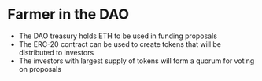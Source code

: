 # Farmer in the DAO

- The DAO treasury holds ETH to be used in funding proposals
- The ERC-20 contract can be used to create tokens that will be distributed to investors
- The investors with largest supply of tokens will form a quorum for voting on proposals
